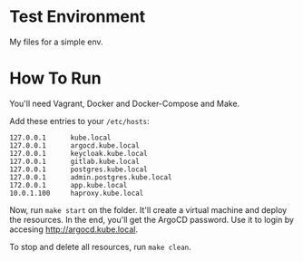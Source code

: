 # Test Environment
My files for a simple env.

# How To Run
You'll need Vagrant, Docker and Docker-Compose and Make.

Add these entries to your `/etc/hosts`:
```
127.0.0.1      kube.local
127.0.0.1      argocd.kube.local
127.0.0.1      keycloak.kube.local
127.0.0.1      gitlab.kube.local
127.0.0.1      postgres.kube.local
127.0.0.1      admin.postgres.kube.local
172.0.0.1      app.kube.local
10.0.1.100     haproxy.kube.local
```
Now, run `make start` on the folder. It'll create a virtual machine and deploy the resources. In the end, you'll get the ArgoCD password. Use it to login by accesing http://argocd.kube.local.

To stop and delete all resources, run `make clean`.
